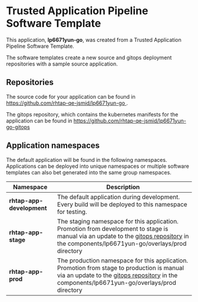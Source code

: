 # Trusted Application Pipeline Software Template

This application, **lp6671yun-go**, was created from a Trusted Application Pipeline Software Template.

The software templates create a new source and gitops deployment repositories with a sample source application. 

## Repositories

The source code for your application can be found in [https://github.com/rhtap-qe-jsmid/lp6671yun-go ](https://github.com/rhtap-qe-jsmid/lp6671yun-go ).
 
The gitops repository, which contains the kubernetes manifests for the application can be found in 
[https://github.com/rhtap-qe-jsmid/lp6671yun-go-gitops ](https://github.com/rhtap-qe-jsmid/lp6671yun-go-gitops ) 

## Application namespaces 

The default application will be found in the following namespaces. Applications can be deployed into unique namespaces or multiple software templates can also bet generated into the same group namespaces.  

|  Namespace   |  Description   |  
| -------- | -------- |   
| **rhtap-app-development** | The default application during development. Every build will be deployed to this namespace for testing. | 
| **rhtap-app-stage** | The staging namespace for this application. Promotion from development to stage is manual via an update to the [gitops repository](https://github.com/rhtap-qe-jsmid/lp6671yun-go-gitops ) in the components/lp6671yun-go/overlays/prod directory |  
| **rhtap-app-prod** | The production namespace for this application. Promotion from stage to production is manual via an update to the [gitops repository](https://github.com/rhtap-qe-jsmid/lp6671yun-go-gitops ) in the components/lp6671yun-go/overlays/prod directory | 